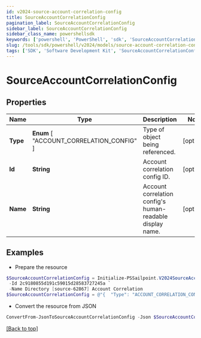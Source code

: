 ```yaml
---
id: v2024-source-account-correlation-config
title: SourceAccountCorrelationConfig
pagination_label: SourceAccountCorrelationConfig
sidebar_label: SourceAccountCorrelationConfig
sidebar_class_name: powershellsdk
keywords: ['powershell', 'PowerShell', 'sdk', 'SourceAccountCorrelationConfig', 'V2024SourceAccountCorrelationConfig'] 
slug: /tools/sdk/powershell/v2024/models/source-account-correlation-config
tags: ['SDK', 'Software Development Kit', 'SourceAccountCorrelationConfig', 'V2024SourceAccountCorrelationConfig']
---
```



# SourceAccountCorrelationConfig

## Properties

Name | Type | Description | Notes
------------ | ------------- | ------------- | -------------
**Type** |  **Enum** [  "ACCOUNT_CORRELATION_CONFIG" ] | Type of object being referenced. | [optional] 
**Id** | **String** | Account correlation config ID. | [optional] 
**Name** | **String** | Account correlation config's human-readable display name. | [optional] 

## Examples

- Prepare the resource
```powershell
$SourceAccountCorrelationConfig = Initialize-PSSailpoint.V2024SourceAccountCorrelationConfig  -Type ACCOUNT_CORRELATION_CONFIG `
 -Id 2c9180855d191c59015d28583727245a `
 -Name Directory [source-62867] Account Correlation
$SourceAccountCorrelationConfig = @"{  "Type": "ACCOUNT_CORRELATION_CONFIG", "Id": "2c9180855d191c59015d28583727245a", "Name": "Directory [source-62867] Account Correlation" }"@
```

- Convert the resource from JSON
```powershell
ConvertFrom-JsonToSourceAccountCorrelationConfig -Json $SourceAccountCorrelationConfig
```


[[Back to top]](#) 

